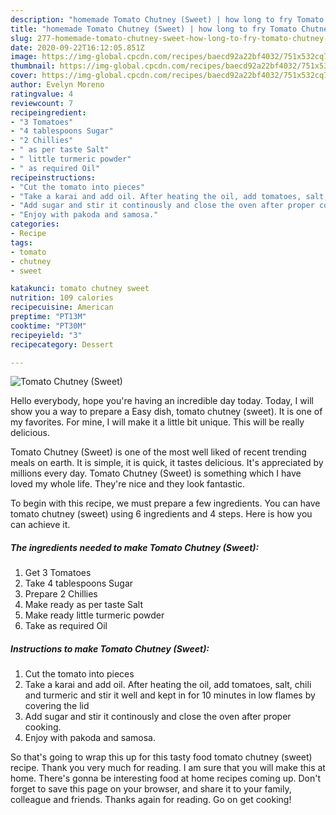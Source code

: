 ```yaml
---
description: "homemade Tomato Chutney (Sweet) | how long to fry Tomato Chutney (Sweet)"
title: "homemade Tomato Chutney (Sweet) | how long to fry Tomato Chutney (Sweet)"
slug: 277-homemade-tomato-chutney-sweet-how-long-to-fry-tomato-chutney-sweet
date: 2020-09-22T16:12:05.851Z
image: https://img-global.cpcdn.com/recipes/baecd92a22bf4032/751x532cq70/tomato-chutney-sweet-recipe-main-photo.jpg
thumbnail: https://img-global.cpcdn.com/recipes/baecd92a22bf4032/751x532cq70/tomato-chutney-sweet-recipe-main-photo.jpg
cover: https://img-global.cpcdn.com/recipes/baecd92a22bf4032/751x532cq70/tomato-chutney-sweet-recipe-main-photo.jpg
author: Evelyn Moreno
ratingvalue: 4
reviewcount: 7
recipeingredient:
- "3 Tomatoes"
- "4 tablespoons Sugar"
- "2 Chillies"
- " as per taste Salt"
- " little turmeric powder"
- " as required Oil"
recipeinstructions:
- "Cut the tomato into pieces"
- "Take a karai and add oil. After heating the oil, add tomatoes, salt, chili and turmeric and stir it well and kept in for 10 minutes in low flames by covering the lid"
- "Add sugar and stir it continously and close the oven after proper cooking."
- "Enjoy with pakoda and samosa."
categories:
- Recipe
tags:
- tomato
- chutney
- sweet

katakunci: tomato chutney sweet 
nutrition: 109 calories
recipecuisine: American
preptime: "PT13M"
cooktime: "PT30M"
recipeyield: "3"
recipecategory: Dessert

---
```



![Tomato Chutney (Sweet)](https://img-global.cpcdn.com/recipes/baecd92a22bf4032/751x532cq70/tomato-chutney-sweet-recipe-main-photo.jpg)

Hello everybody, hope you're having an incredible day today. Today, I will show you a way to prepare a Easy dish, tomato chutney (sweet). It is one of my favorites. For mine, I will make it a little bit unique. This will be really delicious.



Tomato Chutney (Sweet) is one of the most well liked of recent trending meals on earth. It is simple, it is quick, it tastes delicious. It's appreciated by millions every day. Tomato Chutney (Sweet) is something which I have loved my whole life. They're nice and they look fantastic.


To begin with this recipe, we must prepare a few ingredients. You can have tomato chutney (sweet) using 6 ingredients and 4 steps. Here is how you can achieve it.

<!--inarticleads1-->

##### The ingredients needed to make Tomato Chutney (Sweet):

1. Get 3 Tomatoes
1. Take 4 tablespoons Sugar
1. Prepare 2 Chillies
1. Make ready  as per taste Salt
1. Make ready  little turmeric powder
1. Take  as required Oil




<!--inarticleads2-->

##### Instructions to make Tomato Chutney (Sweet):

1. Cut the tomato into pieces
1. Take a karai and add oil. After heating the oil, add tomatoes, salt, chili and turmeric and stir it well and kept in for 10 minutes in low flames by covering the lid
1. Add sugar and stir it continously and close the oven after proper cooking.
1. Enjoy with pakoda and samosa.




So that's going to wrap this up for this tasty food tomato chutney (sweet) recipe. Thank you very much for reading. I am sure that you will make this at home. There's gonna be interesting food at home recipes coming up. Don't forget to save this page on your browser, and share it to your family, colleague and friends. Thanks again for reading. Go on get cooking!
